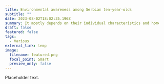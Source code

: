```yaml
---
title: Environmental awareness among Serbian ten-year-olds
subtitle: ""
date: 2023-08-02T18:02:35.196Z
summary: It mostly depends on their individual characteristics and home environment
draft: false
featured: false
tags:
  - Various
external_link: temp
image:
  filename: featured.png
  focal_point: Smart
  preview_only: false
---
```

P﻿laceholder text.